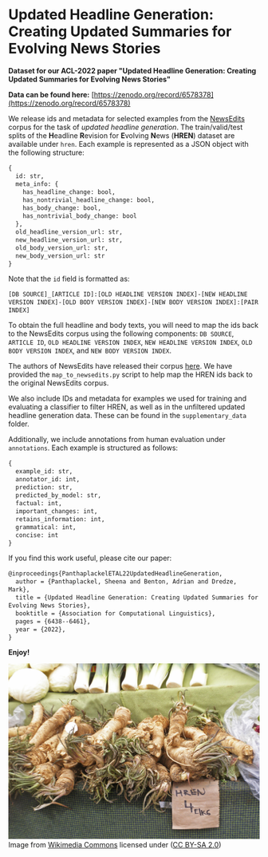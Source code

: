 # Updated Headline Generation: Creating Updated Summaries for Evolving News Stories

**Dataset for our ACL-2022 paper "Updated Headline Generation: Creating Updated Summaries for Evolving News Stories"**

**Data can be found here:** [https://zenodo.org/record/6578378](https://zenodo.org/record/6578378)

We release ids and metadata for selected examples from the [NewsEdits](https://arxiv.org/abs/2104.09647) corpus for the task of *updated headline generation*. The train/valid/test splits of the <b>H</b>eadline <b>R</b>evision for <b>E</b>volving <b>N</b>ews (**HREN**) dataset are available under `hren`. Each example is represented as a JSON object with the following structure:

```
{
  id: str,
  meta_info: {
    has_headline_change: bool,
    has_nontrivial_headline_change: bool,
    has_body_change: bool,
    has_nontrivial_body_change: bool
  },
  old_headline_version_url: str,
  new_headline_version_url: str,
  old_body_version_url: str,
  new_body_version_url: str
}
```

Note that the `id` field is formatted as:

```
[DB SOURCE]_[ARTICLE ID]:[OLD HEADLINE VERSION INDEX]-[NEW HEADLINE VERSION INDEX]-[OLD BODY VERSION INDEX]-[NEW BODY VERSION INDEX]:[PAIR INDEX]
```

To obtain the full headline and body texts, you will need to map the ids back to the NewsEdits corpus using the following components: `DB SOURCE`, `ARTICLE ID`, `OLD HEADLINE VERSION INDEX`, `NEW HEADLINE VERSION INDEX`, `OLD BODY VERSION INDEX`, and `NEW BODY VERSION INDEX`.

The authors of NewsEdits have released their corpus [here](https://github.com/isi-nlp/newsedits). We have provided the `map_to_newsedits.py` script to help map the HREN ids back to the original NewsEdits corpus.

We also include IDs and metadata for examples we used for training and evaluating a classifier to filter HREN, as well as in the unfiltered updated headline generation data. These can be found in the `supplementary_data` folder.

Additionally, we include annotations from human evaluation under `annotations`. Each example is structured as follows:

```
{
  example_id: str,
  annotator_id: int,
  prediction: str,
  predicted_by_model: str,
  factual: int,
  important_changes: int,
  retains_information: int,
  grammatical: int,
  concise: int
}
```


If you find this work useful, please cite our paper:

```
@inproceedings{PanthaplackelETAL22UpdatedHeadlineGeneration,
  author = {Panthaplackel, Sheena and Benton, Adrian and Dredze, Mark},
  title = {Updated Headline Generation: Creating Updated Summaries for Evolving News Stories},
  booktitle = {Association for Computational Linguistics},
  pages = {6438--6461},
  year = {2022},
}
```

__Enjoy!__

![](hren.jpg)
Image from [Wikimedia Commons](https://commons.wikimedia.org/wiki/File:Hren_(Horseradish)_(25443687854).jpg) licensed under ([CC BY-SA 2.0](https://creativecommons.org/licenses/by-sa/2.0/deed.en))
